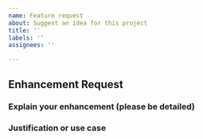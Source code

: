 ```yaml
---
name: Feature request
about: Suggest an idea for this project
title: ''
labels: ''
assignees: ''

---
```


## Enhancement Request
### Explain your enhancement (please be detailed)

### Justification or use case

